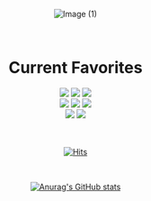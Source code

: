 <div align="center"> 

![Image (1)](https://github.com/rachel490/rachel490/assets/72786354/0a88fab6-a3b0-425a-afbb-5c3bc0e2e793)

<br />

<h1> Current Favorites </h1>
<img src="https://img.shields.io/badge/Vite-646CFF?style=for-the-badge&logo=Vite&logoColor=white&border"> 
<img src="https://img.shields.io/badge/Typescript-3178C6?style=for-the-badge&logo=Typescript&logoColor=white"> 
<img src="https://img.shields.io/badge/Next.js-000?style=for-the-badge&logo=Next.js&logoColor=white&border">

<br />

<img src="https://img.shields.io/badge/Sass-CC6699?style=for-the-badge&logo=Sass&logoColor=white">
<img src="https://img.shields.io/badge/Css_Modules-00DFA2?style=for-the-badge&logo=CssModules&logoColor=white">  
<img src="https://img.shields.io/badge/storybook-FF4785?style=for-the-badge&logo=storybook&logoColor=white&border"> 

<br /> 

<img src="https://img.shields.io/badge/React_Query-FF4154?style=for-the-badge&logo=React_Query&logoColor=white&border">
<img src="https://img.shields.io/badge/Redux-764ABC?style=for-the-badge&logo=Redux&logoColor=white&border"> 

<br />
<br />
<br />

  [![Hits](https://hits.seeyoufarm.com/api/count/incr/badge.svg?url=https%3A%2F%2Fgithub.com%2Frachel490&count_bg=%23F50071&title_bg=%23494644&icon=&icon_color=%23EDDCDC&title=hits&edge_flat=false)](https://hits.seeyoufarm.com)

 <br />

[![Anurag's GitHub stats](https://github-readme-stats.vercel.app/api?username=rachel490)](https://github.com/anuraghazra/github-readme-stats)

</div>


  
